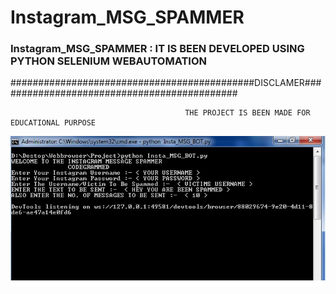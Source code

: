 # Instagram_MSG_SPAMMER
### Instagram_MSG_SPAMMER : IT IS BEEN DEVELOPED USING PYTHON SELENIUM WEBAUTOMATION 

############################################DISCLAMER############################################

                                           THE PROJECT IS BEEN MADE FOR EDUCATIONAL PURPOSE
<img src='Images/Insta_Spam1.jpg'>

